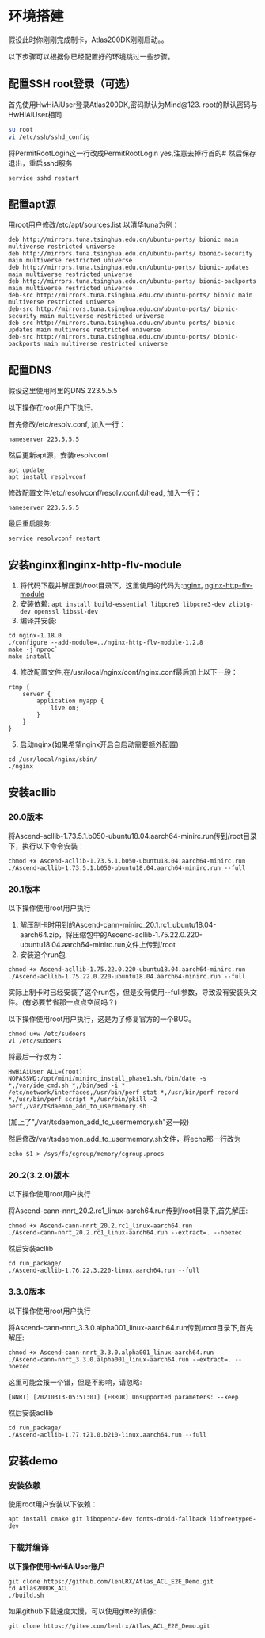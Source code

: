 # 环境搭建
假设此时你刚刚完成制卡，Atlas200DK刚刚启动。。

以下步骤可以根据你已经配置好的环境跳过一些步骤。
## 配置SSH root登录（可选）
首先使用HwHiAiUser登录Atlas200DK,密码默认为Mind@123. root的默认密码与HwHiAiUser相同
```bash
su root
vi /etc/ssh/sshd_config
```
将PermitRootLogin这一行改成PermitRootLogin yes,注意去掉行首的#
然后保存退出，重启sshd服务
```
service sshd restart
```
## 配置apt源
用root用户修改/etc/apt/sources.list
以清华tuna为例：
```
deb http://mirrors.tuna.tsinghua.edu.cn/ubuntu-ports/ bionic main multiverse restricted universe
deb http://mirrors.tuna.tsinghua.edu.cn/ubuntu-ports/ bionic-security main multiverse restricted universe
deb http://mirrors.tuna.tsinghua.edu.cn/ubuntu-ports/ bionic-updates main multiverse restricted universe
deb http://mirrors.tuna.tsinghua.edu.cn/ubuntu-ports/ bionic-backports main multiverse restricted universe
deb-src http://mirrors.tuna.tsinghua.edu.cn/ubuntu-ports/ bionic main multiverse restricted universe
deb-src http://mirrors.tuna.tsinghua.edu.cn/ubuntu-ports/ bionic-security main multiverse restricted universe
deb-src http://mirrors.tuna.tsinghua.edu.cn/ubuntu-ports/ bionic-updates main multiverse restricted universe
deb-src http://mirrors.tuna.tsinghua.edu.cn/ubuntu-ports/ bionic-backports main multiverse restricted universe
```
## 配置DNS
假设这里使用阿里的DNS 223.5.5.5

以下操作在root用户下执行.

首先修改/etc/resolv.conf, 加入一行：
```
nameserver 223.5.5.5
```
然后更新apt源，安装resolvconf
```
apt update
apt install resolvconf
```
修改配置文件/etc/resolvconf/resolv.conf.d/head, 加入一行：
```
nameserver 223.5.5.5
```
最后重启服务:
```
service resolvconf restart
```

## 安装nginx和nginx-http-flv-module
1. 将代码下载并解压到/root目录下，这里使用的代码为:[nginx](https://nginx.org/download/nginx-1.18.0.tar.gz), [nginx-http-flv-module](https://github.com/winshining/nginx-http-flv-module/archive/v1.2.8.tar.gz)
2. 安装依赖: ```apt install build-essential libpcre3 libpcre3-dev zlib1g-dev openssl libssl-dev ```
3. 编译并安装:
```
cd nginx-1.18.0
./configure --add-module=../nginx-http-flv-module-1.2.8 
make -j`nproc`
make install
```
4. 修改配置文件,在/usr/local/nginx/conf/nginx.conf最后加上以下一段：
```
rtmp {
    server {
        application myapp {
            live on;
        }
    }
}
```
5. 启动nginx(如果希望nginx开启自启动需要额外配置)
```
cd /usr/local/nginx/sbin/
./nginx
```

## 安装acllib
### 20.0版本
将Ascend-acllib-1.73.5.1.b050-ubuntu18.04.aarch64-minirc.run传到/root目录下，执行以下命令安装：
```
chmod +x Ascend-acllib-1.73.5.1.b050-ubuntu18.04.aarch64-minirc.run
./Ascend-acllib-1.73.5.1.b050-ubuntu18.04.aarch64-minirc.run --full
```
### 20.1版本
以下操作使用root用户执行
1. 解压制卡时用到的Ascend-cann-minirc_20.1.rc1_ubuntu18.04-aarch64.zip，将压缩包中的Ascend-acllib-1.75.22.0.220-ubuntu18.04.aarch64-minirc.run文件上传到/root
2. 安装这个run包
```
chmod +x Ascend-acllib-1.75.22.0.220-ubuntu18.04.aarch64-minirc.run
./Ascend-acllib-1.75.22.0.220-ubuntu18.04.aarch64-minirc.run --full
```
实际上制卡时已经安装了这个run包，但是没有使用--full参数，导致没有安装头文件。(有必要节省那一点点空间吗？)

以下操作使用root用户执行，这是为了修复官方的一个BUG。
```
chmod u+w /etc/sudoers
vi /etc/sudoers
```
将最后一行改为：
```
HwHiAiUser ALL=(root) NOPASSWD:/opt/mini/minirc_install_phase1.sh,/bin/date -s *,/var/ide_cmd.sh *,/bin/sed -i * /etc/network/interfaces,/usr/bin/perf stat *,/usr/bin/perf record *,/usr/bin/perf script *,/usr/bin/pkill -2 perf,/var/tsdaemon_add_to_usermemory.sh
```
(加上了",/var/tsdaemon_add_to_usermemory.sh"这一段)

然后修改/var/tsdaemon_add_to_usermemory.sh文件，将echo那一行改为
```
echo $1 > /sys/fs/cgroup/memory/cgroup.procs
```
### 20.2(3.2.0)版本
以下操作使用root用户执行

将Ascend-cann-nnrt_20.2.rc1_linux-aarch64.run传到/root目录下,首先解压:
```
chmod +x Ascend-cann-nnrt_20.2.rc1_linux-aarch64.run
./Ascend-cann-nnrt_20.2.rc1_linux-aarch64.run --extract=. --noexec
```
然后安装acllib
```
cd run_package/
./Ascend-acllib-1.76.22.3.220-linux.aarch64.run --full
```
### 3.3.0版本
以下操作使用root用户执行

将Ascend-cann-nnrt_3.3.0.alpha001_linux-aarch64.run传到/root目录下,首先解压:
```
chmod +x Ascend-cann-nnrt_3.3.0.alpha001_linux-aarch64.run
./Ascend-cann-nnrt_3.3.0.alpha001_linux-aarch64.run --extract=. --noexec
```
这里可能会报一个错，但是不影响，请忽略:
```
[NNRT] [20210313-05:51:01] [ERROR] Unsupported parameters: --keep
```
然后安装acllib
```
cd run_package/
./Ascend-acllib-1.77.t21.0.b210-linux.aarch64.run --full
```
## 安装demo
### 安装依赖
使用root用户安装以下依赖：
```
apt install cmake git libopencv-dev fonts-droid-fallback libfreetype6-dev
```
### 下载并编译
<b>以下操作使用HwHiAiUser账户</b>
```
git clone https://github.com/lenLRX/Atlas_ACL_E2E_Demo.git
cd Atlas200DK_ACL
./build.sh
```
如果github下载速度太慢，可以使用gitte的镜像:
```
git clone https://gitee.com/lenlrx/Atlas_ACL_E2E_Demo.git
```
